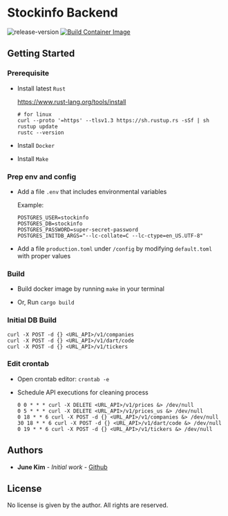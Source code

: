 # Stockinfo Backend

![release-version](https://img.shields.io/github/v/release/junekimdev/stockinfo-backend?display_name=tag)
[![Build Container Image](https://github.com/junekimdev/stockinfo-backend/actions/workflows/docker-publish.yaml/badge.svg)](https://github.com/junekimdev/stockinfo-backend/actions/workflows/docker-publish.yaml)

## Getting Started

### Prerequisite

- Install latest `Rust`

  <https://www.rust-lang.org/tools/install>

  ```shell
  # for linux
  curl --proto '=https' --tlsv1.3 https://sh.rustup.rs -sSf | sh
  rustup update
  rustc --version
  ```

- Install `Docker`

- Install `Make`

### Prep env and config

- Add a file `.env` that includes environmental variables

  Example:

  ```shell
  POSTGRES_USER=stockinfo
  POSTGRES_DB=stockinfo
  POSTGRES_PASSWORD=super-secret-password
  POSTGRES_INITDB_ARGS="--lc-collate=C --lc-ctype=en_US.UTF-8"
  ```

- Add a file `production.toml` under `/config` by modifying `default.toml` with proper values

### Build

- Build docker image by running `make` in your terminal

- Or, Run `cargo build`

### Initial DB Build

```shell
curl -X POST -d {} <URL_API>/v1/companies
curl -X POST -d {} <URL_API>/v1/dart/code
curl -X POST -d {} <URL_API>/v1/tickers
```

### Edit crontab

- Open crontab editor: `crontab -e`
- Schedule API executions for cleaning process

  ```shell
  0 0 * * * curl -X DELETE <URL_API>/v1/prices &> /dev/null
  0 5 * * * curl -X DELETE <URL_API>/v1/prices_us &> /dev/null
  0 18 * * 6 curl -X POST -d {} <URL_API>/v1/companies &> /dev/null
  30 18 * * 6 curl -X POST -d {} <URL_API>/v1/dart/code &> /dev/null
  0 19 * * 6 curl -X POST -d {} <URL_API>/v1/tickers &> /dev/null
  ```

## Authors

- **June Kim** - _Initial work_ - [Github](https://github.com/junekimdev)

## License

No license is given by the author. All rights are reserved.
